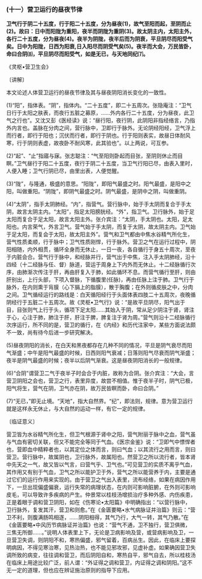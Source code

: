 ### (十一）营卫运行的昼夜节律

**卫气行于阴二十五度，行于阳二十五度，分为昼夜(1)，故气至阳而起，至阴而止(2)。故曰：日中而阳陇为重阳，夜半而阴陇为重阴(3)。故太阴主内，太阳主外，各行二十五度，分为昼夜(4)。夜半为阴陇，夜半后而为阴衰，平旦阴尽而阳受气矣。日中为阳陇，日西为阳衰,日入阳尽而阴受气矣(5)。夜半而大会，万民皆卧，命曰合阴⑻，平旦阴尽而阳受气，如是无已，与天地同纪⑺。**

​《灵枢•营卫生会》

〔讲解〕

本文论述人体营卫运行的昼夜节律及其与昼夜阴阳消长变化的一致性。

(1)“阳”，指体表。“阴”，指体内。“二十五度”，即二十五周次。张隐庵注：“卫气日行于太阳之肤表，而夜行五脏之募原，……外内各行二十五度，分为昼夜，此卫气之行也”。又沈又彭《医经读》说：“昼行阳，夜行阴，此阴阳非指经络言，乃指外内言也。盖脉在分肉之间，营行脉中，卫即行于脉外。无论阴经阳经，卫气浮上而行者，即行于阳也；沉伏而行者，即行于阴也。行于阳则表实，故昼日体耐风寒，行于阴则表虚，故夜卧不耐风寒，此其验也”。以上两说，可互参。

(2)“起”、“止”指寤与寐。张志聪注：“气至阳则卧起而目张，至阴则休止而目瞑。”卫气昼行于阳二十五度，夜行于阴二十五度，当卫气行阳已尽，由表入里时，人便入睡；卫气行阴已尽，由里出表，人便觉醒。

(3)“陇”，与隆通，极盛的意思。“阳陇”，即阳气最盛之时。阳气最盛，是阳中之阳，叫做重阳。“阴陇”，即阴气最盛之时。阴气最盛，是阴中之阴，叫做重阴。

(4)“太阴”，指手太阴肺经。“内”，指营气。营行脉中，始于手太阴而复合于手太阴，故言太阴主内。“太阳”，指足太阳膀胱经。“外”，指卫气。卫行脉外，始于足太阳而复合于足太阳，故言太阳主外。张介宾注：“太阴，手太阴也。太阳，足太阳也。内言荣气，外言卫气。营气始于手太阴，而复于太阴，故太阴主内。卫气始于足太阳，而复会于太阳，故太阳主外”。营气和卫气都由中焦水谷精气所化生，营气性质柔顺，行于脉中；卫气性质刚悍，行于脉外。营卫之气在运行过程中，阴阳相随，内外相贯，循环全身而无休止，一日一夜，各自循行于身五十周次，至夜于内脏会合。营气行于脉中，和经脉并行，营气出于中焦，注入手太阴肺经，沿十四经（十二经脉与任、督）脉道，营运于周身上下内外而无休止。十二经脉循行次序，由肺渐次传注于肝，再由肝复入于肺，如此循环不息。而营气循行至肝，则由肝别出，上行头部，下项入督脉，下循腹里(任脉)，再由任脉上注于肺。卫气行于脉外，在内则熏于肓膜（心下膈上的脂膜），散于胸腹；在外则循皮肤之中，分肉之间。卫气循经运行的路线是：白天循阳经行于头面体表四肢二十五周次，夜晚循阴经行于五脏二十五周次。故《灵枢•卫气行》说：“是故平旦阴尽，阳气出于目，目张则气上行于头，循项下足太阳……其始入于阴，常从足少阴注于肾，肾注于心，心注于肺，肺注于肝，肝注于脾，脾复注于肾为周。”营气则沿十二经脉循行次序运行，所不同的是，营卫的循行，在《内经》和历代注家中，某些方面说法颇不一致，尚有待今后进一步研究解决。

(5)昼夜阴阳的消长，在白天和黑夜都存在几种不同的情况，平旦是阴气衰尽而阳气渐盛；中午是阳气最盛的时候，日西则阳气衰减；日落则阳气尽衰而阴气渐盛；夜半是阴气最盛的时候；夜半以后阴气渐衰。这是昼夜阴阳消长的一般规律。

(6)“合阴”谓营卫二气于夜半子时会合于内脏，故称为合阴。张介宾注：“大会，言营卫阴阳之会也，营卫之行，表里异度，故尝不相值。惟于夜半子时，阴气已极，阳气将生，营气在阴，卫气亦在阴，故万民皆瞑而卧，命曰合阴。”

(7)“无已，”即无止境。“天地”，指大自然界。“纪”，即法则，规律。意为营卫运行就是这样永无休止，与大自然的运动一样，有它一定的规律。

〔临证意义〕

营卫皆为水谷精气所化生，但卫气根源于肾中之阳，营气附丽于脉中之血，营气虽与气血有密切关联，但又不能完全等同于气血。《医宗金鉴》说：“卫即气中慓悍者也，营即血中精粹者也，以其定位之体而言，则曰气血；以其流行之用而言，则曰营卫。营行脉中，故属阴也，卫行脉外，故属阳也。然营卫之所以流行者，皆本肾中先天之一气，故又皆以气言，曰营气乎、卫气也。”可见营卫的实质不离乎气血，其作用又有别于气血，卫气之所以能护卫于外，营气之所以能营养于内，主要是通过它们的运行作用来实现的。由于营卫之气出入表里，流布经络，如果在病因作用下，一旦出现偏盛偏衰，运行失常的病理状态，在内则可影响脏腑，在外则可影响皮毛，可以导致许多疾病的产生。仲景常以桂枝汤增损治疗多种外感、内伤疾患，正是着眼于调和营卫阴阳，如在《伤寒论•太阳篇》中明确指出：“以营行脉中，卫行脉外，复发其汗，营卫和则愈。”在《金匮要略•水气病脉证并治篇》则云：“营卫不利，则腹满肠鸣相逐，……阴阳相得，其气乃行，大气一转，其气乃散。”在《金匮要略•中风历节病脉证并治篇》也说：“营气不通，卫不独行，营卫俱微，三焦无所御……。”说明人体表里上下，无论是卫病影响及营，或营病影响及卫，一旦营卫失调，则阴阳不和，寒热偏盛，邪气留着，百病丛生。因此，在临床上要探明病因，不得见寒治寒，见热治热，也不能见邪攻邪，见虚补虚。如果确因营卫失调所致的病变，往往调和营卫，而后阴阳自和，寒热自平，邪气自去，所以桂枝汤在临床上用途比较广泛，前人谓：“外证得之调和营卫，内证得之调和阴阳。”这不无一定的道理，但也应在辨证施治原则的指导下应用。

